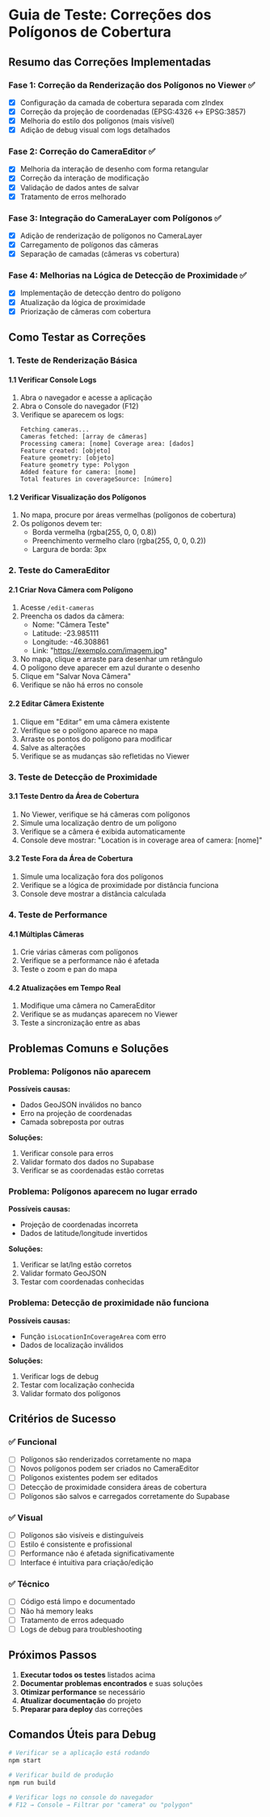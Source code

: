 # Guia de Teste: Correções dos Polígonos de Cobertura

## Resumo das Correções Implementadas

### Fase 1: Correção da Renderização dos Polígonos no Viewer ✅
- [x] Configuração da camada de cobertura separada com zIndex
- [x] Correção da projeção de coordenadas (EPSG:4326 ↔ EPSG:3857)
- [x] Melhoria do estilo dos polígonos (mais visível)
- [x] Adição de debug visual com logs detalhados

### Fase 2: Correção do CameraEditor ✅
- [x] Melhoria da interação de desenho com forma retangular
- [x] Correção da interação de modificação
- [x] Validação de dados antes de salvar
- [x] Tratamento de erros melhorado

### Fase 3: Integração do CameraLayer com Polígonos ✅
- [x] Adição de renderização de polígonos no CameraLayer
- [x] Carregamento de polígonos das câmeras
- [x] Separação de camadas (câmeras vs cobertura)

### Fase 4: Melhorias na Lógica de Detecção de Proximidade ✅
- [x] Implementação de detecção dentro do polígono
- [x] Atualização da lógica de proximidade
- [x] Priorização de câmeras com cobertura

## Como Testar as Correções

### 1. Teste de Renderização Básica

#### 1.1 Verificar Console Logs
1. Abra o navegador e acesse a aplicação
2. Abra o Console do navegador (F12)
3. Verifique se aparecem os logs:
   ```
   Fetching cameras...
   Cameras fetched: [array de câmeras]
   Processing camera: [nome] Coverage area: [dados]
   Feature created: [objeto]
   Feature geometry: [objeto]
   Feature geometry type: Polygon
   Added feature for camera: [nome]
   Total features in coverageSource: [número]
   ```

#### 1.2 Verificar Visualização dos Polígonos
1. No mapa, procure por áreas vermelhas (polígonos de cobertura)
2. Os polígonos devem ter:
   - Borda vermelha (rgba(255, 0, 0, 0.8))
   - Preenchimento vermelho claro (rgba(255, 0, 0, 0.2))
   - Largura de borda: 3px

### 2. Teste do CameraEditor

#### 2.1 Criar Nova Câmera com Polígono
1. Acesse `/edit-cameras`
2. Preencha os dados da câmera:
   - Nome: "Câmera Teste"
   - Latitude: -23.985111
   - Longitude: -46.308861
   - Link: "https://exemplo.com/imagem.jpg"
3. No mapa, clique e arraste para desenhar um retângulo
4. O polígono deve aparecer em azul durante o desenho
5. Clique em "Salvar Nova Câmera"
6. Verifique se não há erros no console

#### 2.2 Editar Câmera Existente
1. Clique em "Editar" em uma câmera existente
2. Verifique se o polígono aparece no mapa
3. Arraste os pontos do polígono para modificar
4. Salve as alterações
5. Verifique se as mudanças são refletidas no Viewer

### 3. Teste de Detecção de Proximidade

#### 3.1 Teste Dentro da Área de Cobertura
1. No Viewer, verifique se há câmeras com polígonos
2. Simule uma localização dentro de um polígono
3. Verifique se a câmera é exibida automaticamente
4. Console deve mostrar: "Location is in coverage area of camera: [nome]"

#### 3.2 Teste Fora da Área de Cobertura
1. Simule uma localização fora dos polígonos
2. Verifique se a lógica de proximidade por distância funciona
3. Console deve mostrar a distância calculada

### 4. Teste de Performance

#### 4.1 Múltiplas Câmeras
1. Crie várias câmeras com polígonos
2. Verifique se a performance não é afetada
3. Teste o zoom e pan do mapa

#### 4.2 Atualizações em Tempo Real
1. Modifique uma câmera no CameraEditor
2. Verifique se as mudanças aparecem no Viewer
3. Teste a sincronização entre as abas

## Problemas Comuns e Soluções

### Problema: Polígonos não aparecem
**Possíveis causas:**
- Dados GeoJSON inválidos no banco
- Erro na projeção de coordenadas
- Camada sobreposta por outras

**Soluções:**
1. Verificar console para erros
2. Validar formato dos dados no Supabase
3. Verificar se as coordenadas estão corretas

### Problema: Polígonos aparecem no lugar errado
**Possíveis causas:**
- Projeção de coordenadas incorreta
- Dados de latitude/longitude invertidos

**Soluções:**
1. Verificar se lat/lng estão corretos
2. Validar formato GeoJSON
3. Testar com coordenadas conhecidas

### Problema: Detecção de proximidade não funciona
**Possíveis causas:**
- Função `isLocationInCoverageArea` com erro
- Dados de localização inválidos

**Soluções:**
1. Verificar logs de debug
2. Testar com localização conhecida
3. Validar formato dos polígonos

## Critérios de Sucesso

### ✅ Funcional
- [ ] Polígonos são renderizados corretamente no mapa
- [ ] Novos polígonos podem ser criados no CameraEditor
- [ ] Polígonos existentes podem ser editados
- [ ] Detecção de proximidade considera áreas de cobertura
- [ ] Polígonos são salvos e carregados corretamente do Supabase

### ✅ Visual
- [ ] Polígonos são visíveis e distinguíveis
- [ ] Estilo é consistente e profissional
- [ ] Performance não é afetada significativamente
- [ ] Interface é intuitiva para criação/edição

### ✅ Técnico
- [ ] Código está limpo e documentado
- [ ] Não há memory leaks
- [ ] Tratamento de erros adequado
- [ ] Logs de debug para troubleshooting

## Próximos Passos

1. **Executar todos os testes** listados acima
2. **Documentar problemas encontrados** e suas soluções
3. **Otimizar performance** se necessário
4. **Atualizar documentação** do projeto
5. **Preparar para deploy** das correções

## Comandos Úteis para Debug

```bash
# Verificar se a aplicação está rodando
npm start

# Verificar build de produção
npm run build

# Verificar logs no console do navegador
# F12 → Console → Filtrar por "camera" ou "polygon"
``` 
